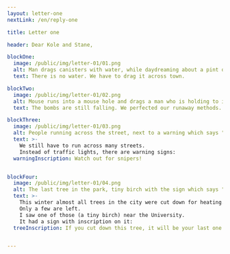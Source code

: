 ```yaml
---
layout: letter-one
nextLink: /en/reply-one

title: Letter one

header: Dear Kole and Stane,

blockOne:
  image: /public/img/letter-01/01.png
  alt: Man drags canisters with water, while daydreaming about a pint of beer.
  text: There is no water. We have to drag it across town.

blockTwo:
  image: /public/img/letter-01/02.png
  alt: Mouse runs into a mouse hole and drags a man who is holding to it's tail.
  text: The bombs are still falling. We perfected our runaway methods.

blockThree:
  image: /public/img/letter-01/03.png
  alt: People running across the street, next to a warning which says "Watch out for snipers"
  text: >-
    We still have to run across many streets.
    Instead of traffic lights, there are warning signs:
  warningInscription: Watch out for snipers!


blockFour:
  image: /public/img/letter-01/04.png
  alt: The last tree in the park, tiny birch with the sign which says "If you cut down this tree, it will be your last one"
  text: >-
    This winter almost all trees in the city were cut down for heating. 
    Only a few are left.
    I saw one of those (a tiny birch) near the University.
    It had a sign with inscription on it:
  treeInscription: If you cut down this tree, it will be your last one!


---
```

